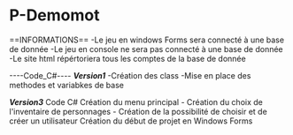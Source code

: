 # P-Demomot

==INFORMATIONS==
-Le jeu en windows Forms sera connecté à une base de donnée
-Le jeu en console ne sera pas connecté à une base de donnée
-Le site html répértoriera tous les comptes de la base de donnée


----Code_C#----
___Version1___
-Création des class
-Mise en place des methodes et variabkes de base

___Version3___
Code C#
Création du menu principal - Création du choix de l'inventaire de personnages - Création de la possibilité de choisir et de créer un utilisateur
Création du début de projet en Windows Forms